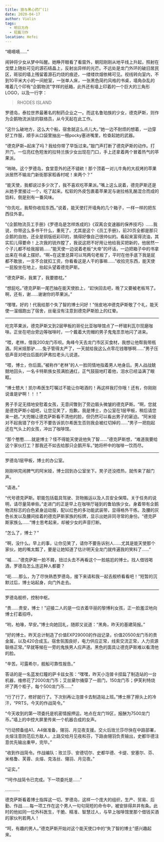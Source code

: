 ```yaml
---
title: 狼与黑心药厂(1)
date: 2020-04-17
author: Violin
tags:
  - 明日方舟
  - 短篇习作
location: Hefei
---
```


“嘀嘀嘀……”

闹钟将少女从梦中叫醒。她睁开眼看了看窗外，朝阳刚刚从地平线上升起，照射在戈壁上随处可见的源石结晶上，反射出异样的光芒。不远处是龙门外环的破旧居民区，斑驳的墙上残留着源石灼烧的痕迹，一缕缕炊烟依稀可见。视线转向室内，不到10平米大小的一间舱室，一张单人床，一张黑色简约风格的书桌，墙角杂乱的堆着几个印有“企鹅物流”字样的纸箱，此外还有墙上印着的一个巨大的三角形LOGO，以及一行字：

> RHODES ISLAND

罗德岛，泰拉世界最著名的制药企业之一。而这名鲁珀族的少女，德克萨斯，则作为企鹅物流派驻的联络员，从今天起在此工作。

“这什么破地方，这么大个船，宿舍就这么点儿大。”她一边不耐烦的想着，一边穿好工作服，顺手从口袋里抽出一根pocky塞进嘴里，检查起她的武器。

“德克萨斯~起床了吗？我给你带了早饭过来。”敲门声打断了德克萨斯的动作。打开门，一位亮红色短发的拉特兰族少女出现在门口，手上还拿着两个冒着热气的苹果派。

“呐呐，这个罗德岛，食堂意外的还不错欸！那个顶着一对儿牛角的大叔烤的苹果派居然不输龙门新街那家稻香村呢！来两个？”

“能天使，我都说过多少次了，我不喜欢吃苹果派。”嘴上这么说着，德克萨斯还是从她手里接过一个，吃了起来。松软的外皮包裹着苹果泥与谢拉格乳酪混合而成的馅料，倒是别有一番风味。

“你先吃，我帮你收拾东西。”说着，能天使打开墙角的几个箱子，一样一样的把东西往外拿。

“《企鹅物流员工手册》《罗德岛是怎样炼成的》《双离合变速器的保养技巧》……我说，你带这么多书干什么，重死了。尤其是这个《员工手册》，前20页全都是那只企鹅的自拍，还全是铜版纸彩印的，搞得好像自己很帅似的。看起来富得流油，其实扣儿得要命！上次我的铳炸膛了，我说这把不好用让他给我买把新的，他居然一个子儿都不给我报销……”能天使一边说着老板“大帝”的坏话，一边把箱子中的书拿出来在书桌上摆好。“啊~在这里总算可以骂两句老板了，平时在他手底下我是屁都不敢放，一言不合就扣工资，你看看这是人干的事嘛……”收拾完东西，能天使一屁股坐在地上，抬起头望着德克萨斯。

“德克萨斯，我累了，我要膝枕。”

“想屁吃。”德克萨斯一尾巴抽在能天使脸上，“赶快回去吧，晚了又要被老板骂了。啊，还有，谢……谢谢你的苹果派。”

“嘿嘿，好的！代我给那个失了智的博士问好！”俏皮地冲德克萨斯敬了个礼，能天使一溜烟跑出了宿舍，丝毫没有注意到德克萨斯脸上的红晕。

----

吃完苹果派，德克萨斯又到2层甲板的哥伦比亚咖啡馆点了一杯玻利瓦尔现磨咖啡。正坐在吧台旁边等咖啡时，一个戴着大兜帽的男子鬼鬼祟祟地闪了进来。

“喂，老林，借我200龙门币呗。角峰今天去龙门市区买食材，我想让他帮我带瓶酒。阿米娅那驴……兔子管得太严了，一天就给我这么点零花钱哪够啊……”男子压低声音对吧台后面的萨弗拉老头儿说道。

“喂，博士，你后面。”被称作“老林”的人一脸同情地指着男人地身后。男人战战兢兢地回头，一名卡特斯族女孩满脸通红，正气鼓鼓地盯着他，泪水已经溢满了眼眶。

“博士戆大！凯尔希医生叮嘱过不能让你喝酒的！再这样我打你哦！还有，你刚刚说谁是驴啊！！！”

男子手足无措地安慰着女孩，无意间瞥到了旁边眉头微皱的德克萨斯。“啊，您就是德克萨斯小姐吧，让您见笑了，抱歉。我是博士，办公室在1层甲板，稍后请您来一趟。”大兜帽让德克萨斯看不清他的脸，但仍然可以看出男子的窘迫。“阿米娅对不起我错了你千万不要告诉凯尔希医生否则我会被红切掉的……”男子一把抱起还在气头上的女孩，冲出了咖啡馆。

“那个憨憨……就是博士？怪不得能天使说他失了智……”德克萨斯想，“难道我要给这个家伙打工？那我还不如去给那只企鹅开车。”她将杯中的咖啡一饮而尽。

----

罗德岛1层甲板，博士的办公室。

刚刚哄完闹脾气的阿米娅，博士回到办公室坐下。凳子还没捂热，就传来了敲门声。

“请进。”

“代号德克萨斯。职能包括载具驾驶、货物搬运以及人员安全保障。关于任务的说明，请尽量简单些。”走进门的正是早上在咖啡厅碰到的鲁珀族少女。身着带有企鹅物流标志的白色紧身运动服，配以红色的多功能武装带，显得格外干练。及腰的灰色长发以及腰间挂着的德克萨斯家族的标牌，显示出她非同寻常的身份。“德克萨斯家族么……”博士思考起来，却被少女的声音打断。

“怎么了，博士？”

“啊，没什么。早上的事，让你见笑了，请你不要告诉别人……尤其是能天使那个家伙，她的嘴太瓢了，要是让她知道了估计明天全龙门就传遍我的笑料了……”

“嘁……”德克萨斯一脸不屑，扭过头去不再看这个一脸尴尬的博士。找人借钱喝酒，罗德岛怎么连这种人都要？

“呃……那么，为了尽快熟悉罗德岛，接下来请和我一起去舰桥看看吧！”短暂的沉默过后，博士站起身，向门外走去。

----

罗德岛舰桥，控制中枢。

“贵……贵安，博士！”迎接二人的是一位衣着华丽的黎博利女孩，正一脸羞涩地向博士打着招呼。

“哟，柏喙，早安。”博士向她回礼，随即又说道：“黑角，昨天的基建简报。”

“好的博士。昨天总计制造了价值EXP29000的作战记录，价值20500龙门币的贵金属，以及420合成玉。宿舍氛围良好，电力供应正常，线索交流正常，人力资源联络正常。”早就等候在一旁的鬼族男人应声道。黑色的面具让德克萨斯难以看清他的脸。

“辛苦。可露希尔，舰船可靠性报告。”

答话的是一名蓝发红瞳的萨卡兹女孩：“嘿嘿，昨天小泡普卡捏扁了制造站的一台机器，维修花了2000龙门币；艾丝黛尔捅穿了一扇门，150龙门币；伊芙利特烧坏了两个柜子，每个500龙门币……”

“行了行了，修好就行了。下次别再让泡普卡去制造站上班。”博士擦了擦头上的冷汗，“PRTS，今天的作战简令。”

“今天收到的第一项委托是机密情报押运，地点在龙门19区，报酬为7500龙门币。”墙上的中控大屏里传来一个机器合成的女声。

“行动预备组A1、A4做准备，翎羽、月见夜支援。交火后玫兰莎尽快在中路部署，炎熔注意防范后方敌人，上路交给月见夜和芬，下路由翎羽负责输出，史都华德注意优先输出重甲，完毕。”

“收到作战简令。作战编队：玫兰莎、安德切尔、史都华德、卡缇、安塞尔、芬、米格鲁、芙蓉、炎熔、克洛丝、翎羽、月见夜。”

“证实。”

“1号作战简令已完成。下一项委托是……”

…………

德克萨斯看着博士指挥这一切。罗德岛，这样一个庞大的组织，生产、贸易、后勤、作战……每一项工作在这个男人一句句简短的命令中，被安排得井井有条。此时的他如同一位外科医生，干脆、精准、智慧过人，与早上咖啡馆里那个借钱买酒的家伙判若两人！

“呵，有趣的男人。”德克萨斯开始对这个能天使口中的“失了智的博士”感兴趣起来。